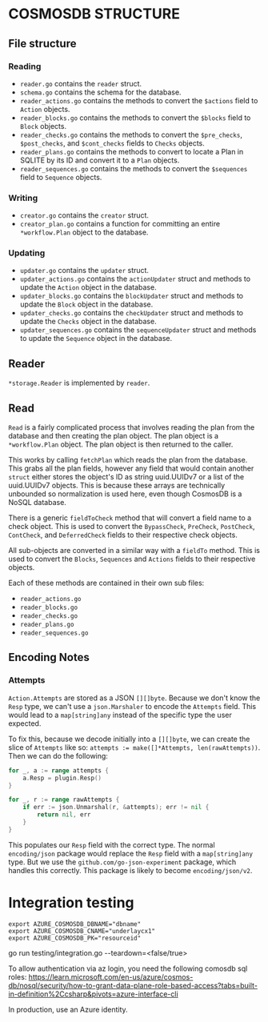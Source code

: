 # COSMOSDB STRUCTURE

## File structure

### Reading

- `reader.go` contains the `reader` struct.
- `schema.go` contains the schema for the database.
- `reader_actions.go` contains the methods to convert the `$actions` field to `Action` objects.
- `reader_blocks.go` contains the methods to convert the `$blocks` field to `Block` objects.
- `reader_checks.go` contains the methods to convert the `$pre_checks`, `$post_checks`, and `$cont_checks` fields to `Checks` objects.
- `reader_plans.go` contains the methods to convert to locate a Plan in SQLITE by its ID and convert it to a `Plan` objects.
- `reader_sequences.go` contains the methods to convert the `$sequences` field to `Sequence` objects.

### Writing

- `creator.go` contains the `creator` struct.
- `creator_plan.go` contains a function for committing an entire `*workflow.Plan` object to the database.

### Updating

- `updater.go` contains the `updater` struct.
- `updater_actions.go` contains the `actionUpdater` struct and methods to update the `Action` object in the database.
- `updater_blocks.go` contains the `blockUpdater` struct and methods to update the `Block` object in the database.
- `updater_checks.go` contains the `checkUpdater` struct and methods to update the `Checks` object in the database.
- `updater_sequences.go` contains the `sequenceUpdater` struct and methods to update the `Sequence` object in the database.

## Reader

`*storage.Reader` is implemented by `reader`.

## Read

`Read` is a fairly complicated process that involves reading the plan from the database and then creating the plan object. The plan object is a `*workflow.Plan` object. The plan object is then returned to the caller.

This works by calling `fetchPlan` which reads the plan from the database. This grabs all the plan fields, however any field that would contain another `struct` either stores the object's ID as string uuid.UUIDv7 or a list of the uuid.UUIDv7 objects. This is because these arrays are technically unbounded so normalization is used here, even though CosmosDB is a NoSQL database.

There is a generic `fieldToCheck` method that will convert a field name to a check object. This is used to convert the `BypassCheck`, `PreCheck`, `PostCheck`, `ContCheck`, and `DeferredCheck` fields to their respective check objects.

All sub-objects are converted in a similar way with a `fieldTo` method. This is used to convert the `Blocks`, `Sequences` and `Actions` fields to their respective objects.

Each of these methods are contained in their own sub files:

- `reader_actions.go`
- `reader_blocks.go`
- `reader_checks.go`
- `reader_plans.go`
- `reader_sequences.go`

## Encoding Notes

### Attempts

`Action.Attempts` are stored as a JSON `[][]byte`. Because we don't know the `Resp` type, we can't use a `json.Marshaler` to encode the `Attempts` field. This would lead to a `map[string]any` instead of the specific type the user expected.

To fix this, because we decode initially into a `[][]byte`, we can create the slice of `Attempts` like so: `attempts := make([]*Attempts, len(rawAttempts))`. Then we can do the following:

```go
for _, a := range attempts {
	a.Resp = plugin.Resp()
}

for _, r := range rawAttempts {
	if err := json.Unmarshal(r, &attempts); err != nil {
		return nil, err
	}
}
```

This populates our `Resp` field with the correct type. The normal `encoding/json` package would replace the `Resp` field with a `map[string]any` type. But we use the `github.com/go-json-experiment` package, which handles this correctly. This package is likely to become `encoding/json/v2`.

# Integration testing 

```
export AZURE_COSMOSDB_DBNAME="dbname"
export AZURE_COSMOSDB_CNAME="underlaycx1"
export AZURE_COSMOSDB_PK="resourceid"
```

go run testing/integration.go --teardown=<false/true>

To allow authentication via az login, you need the following comosdb sql roles:
https://learn.microsoft.com/en-us/azure/cosmos-db/nosql/security/how-to-grant-data-plane-role-based-access?tabs=built-in-definition%2Ccsharp&pivots=azure-interface-cli

In production, use an Azure identity.
